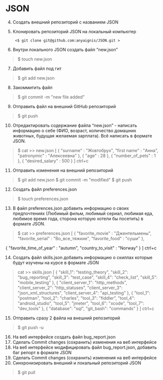 # JSON
4. Создать внешний репозиторий c названием JSON
5. Клонировать репозиторий JSON на локальный компьютер		    

		<$ git clone git@github.com:anyaignis/JSON.git >

6. Внутри локального JSON создать файл “new.json”

>$ touch new.json

7. Добавить файл под гит

>$ git add new.json

8. Закоммитить файл

>$ git commit -m "new file added"

9. Отправить файл на внешний GitHub репозиторий

>$ git push

10. Отредактировать содержание файла “new.json” - написать информацию о себе (ФИО, возраст, количество домашних животных, будущая желаемая зарплата). Всё написать в формате JSON.

>$ cat >> new.json
[
{
  "surname"  : "Жовтобрух",
  "first name" : "Анна",
 "patronymic" : "Алексеевна"
},
{
  "age" : 28
},
{
   "number_of_pets" : 1
},
{
   "desired_salary" : 500
}
]
ctrl+c

11. Отправить изменения на внешний репозиторий

>$ git add new.json
$ git commit -m "modified"
$ git push

12. Создать файл preferences.json
>$ touch preferences.json

13. В файл preferences.json добавить информацию о своих предпочтениях (Любимый фильм, любимый сериал, любимая еда, любимое время года, сторона которую хотели бы посетить) в формате JSON.
>$ cat >> preferences.json
>[
{
        "favorite_movie" : "Джентельмены",
        "favorite_serial" : "Во_все_тяжкие",
        "favorite_food" : "суши"
},

{
        "favorite_time_of_year" : "autumn",
        "country_to_visit" : "Norway"
}
]
ctrl+c

14. Создать файл skills.json добавить информацию о скиллах которые будут изучены на курсе в формате JSON
>cat >> skills.json
>[
{
	"skill_1": "testing_theory",
	"skill_2": "bug_reporting",
	"skill_3": "test_case",
	"skill_4": "check_list",
	"skill_5": "mobile_testing"
}, 
{
	"client_server_1": "http_methods",
	"client_server_2": "http_statuses",
	"client_server_3": "json_xml_structures",
	"client_server_4": "api_testing"
}, 
{
	"tool_1": "postman",
	"tool_2": "charles",
	"tool_3": "fiddler",
	"tool_4": "android_studio",
	"tool_5": "jmeter",
	"tool_6": "xcode",
	"tool_7": "dev_tools"
}, 
{
	"database": "sql",
	"git_bash": "commands"
}
]
ctrl+c

15. Отправить сразу 2 файла на внешний репозиторий
>$ git push -u

16. На веб интерфейсе создать файл bug_report.json
17. Сделать Commit changes (сохранить) изменения на веб интерфейсе
18. На веб интерфейсе модифицировать файл bug_report.json, добавить баг репорт в формате JSON
19. Сделать Commit changes (сохранить) изменения на веб интерфейсе
20. Синхронизировать внешний и локальный репозиторий JSON
>$ git pull



